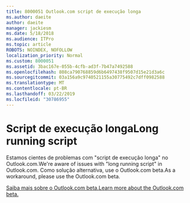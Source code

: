 ```yaml
---
title: 8000051 Outlook.com script de execução longa
ms.author: daeite
author: daeite
manager: jackiesm
ms.date: 5/18/2018
ms.audience: ITPro
ms.topic: article
ROBOTS: NOINDEX, NOFOLLOW
localization_priority: Normal
ms.custom: 8000051
ms.assetid: 3bac167e-055b-4cfb-ad3f-7b47a7492588
ms.openlocfilehash: 808ca790768859d6b6497438f9507d15e21d3a6c
ms.sourcegitcommit: 03a156a9c9740521155a30775492c7dff0982588
ms.translationtype: MT
ms.contentlocale: pt-BR
ms.lasthandoff: 03/22/2019
ms.locfileid: "30786955"
---
```

# <a name="long-running-script"></a><span data-ttu-id="fca12-102">Script de execução longa</span><span class="sxs-lookup"><span data-stu-id="fca12-102">Long running script</span></span>

<span data-ttu-id="fca12-103">Estamos cientes de problemas com "script de execução longa" no Outlook.com.</span><span class="sxs-lookup"><span data-stu-id="fca12-103">We're aware of issues with "long running script" in Outlook.com.</span></span> <span data-ttu-id="fca12-104">Como solução alternativa, use o Outlook.com beta.</span><span class="sxs-lookup"><span data-stu-id="fca12-104">As a workaround, please use the Outlook.com beta.</span></span>
  
[<span data-ttu-id="fca12-105">Saiba mais sobre o Outlook.com beta.</span><span class="sxs-lookup"><span data-stu-id="fca12-105">Learn more about the Outlook.com beta.</span></span>](https://go.microsoft.com/fwlink/p/?linkid=874356)
  

